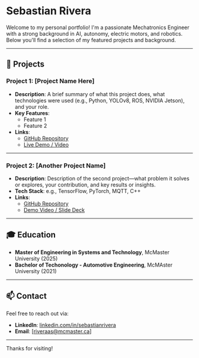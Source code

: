 # Sebastian Rivera 

Welcome to my personal portfolio! I'm a passionate Mechatronics Engineer with a strong background in AI, autonomy, electric motors, and robotics. Below you'll find a selection of my featured projects and background.

---

## 🚀 Projects

### Project 1: [Project Name Here]
- **Description**: A brief summary of what this project does, what technologies were used (e.g., Python, YOLOv8, ROS, NVIDIA Jetson), and your role.
- **Key Features**:
  - Feature 1
  - Feature 2
- **Links**:
  - [GitHub Repository](#)
  - [Live Demo / Video](#)

---

### Project 2: [Another Project Name]
- **Description**: Description of the second project—what problem it solves or explores, your contribution, and key results or insights.
- **Tech Stack**: e.g., TensorFlow, PyTorch, MQTT, C++
- **Links**:
  - [GitHub Repository](#)
  - [Demo Video / Slide Deck](#)

---

## 🎓 Education

- **Master of Engineering in Systems and Technology**, McMaster University (2025)
- **Bachelor of Techonology - Automotive Engineering**, McMAster University (2021)

---

## 📫 Contact

Feel free to reach out via:
- **LinkedIn**: [linkedin.com/in/sebastianrivera](#)
- **Email**: [riveraas@mcmaster.ca]

---

Thanks for visiting!
